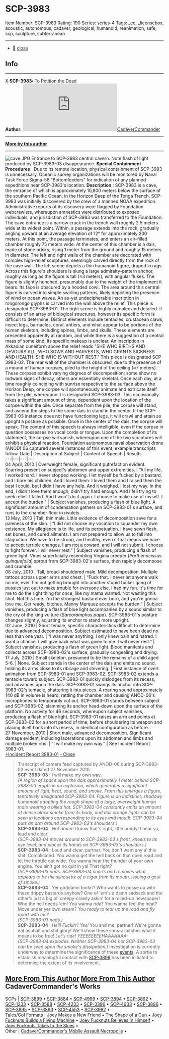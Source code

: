 # SCP-3983
Item Number: SCP-3983
Rating: 190
Series: series-4
Tags: _cc, _licensebox, acoustic, autonomous, cadaver, geological, humanoid, reanimation, safe, scp, sculpture, subterranean

---

  * [](javascript:;)
[close](javascript:;)
## Info
* * *
[X](javascript:;)
**SCP-3983:** To Petition the Dead  
**Author:** [![CadaverCommander](https://www.wikidot.com/avatar.php?userid=3187823&amp;size=small&amp;timestamp=1747180091)](http://www.wikidot.com/user:info/cadavercommander)[CadaverCommander](http://www.wikidot.com/user:info/cadavercommander)
* * *
**[More by this author](http://www.scp-wiki.net/cadavercommander)**
* * *

  

![cave.JPG](https://scp-wiki.wdfiles.com/local--files/scp-3983/cave.JPG)
Entrance to SCP-3983 central cavern. Note flash of light produced by SCP-3983-03 disappearance.
**Special Containment Procedures** : Due to its remote location, physical containment of SCP-3983 is unnecessary. Oceanic survey organizations will be monitored by Naval Task Force Sigma-58 “Bottomfeeders” for indication of any planned expeditions near SCP-3983's location.
**Description** : SCP-3983 is a cave, the entrance of which is approximately 10,800 meters below the surface of the southern Pacific Ocean, in the Horizon Deep of the Tonga Trench. SCP-3983 was initially discovered by the crew of a manned NOAA expedition. Administrative reports of its discovery were flagged by Foundation webcrawlers, whereupon amnestics were distributed to exposed individuals, and jurisdiction of SCP-3983 was transferred to the Foundation.
The cave entrance is a narrow crack in the trench wall roughly 2.5 meters wide at its widest point. Within, a passage extends into the rock, gradually angling upward at an average elevation of 12° for approximately 200 meters. At this point, the passage terminates, and enters an air-filled chamber roughly 75 meters wide.
At the center of this chamber is a dais, made of stone bricks, rising 1 meter from the ground and roughly 15 meters in diameter. The left and right walls of the chamber are decorated with complex high-relief sculptures, seemingly carved directly from the rock of the cave wall.
The left scene depicts a thin humanoid figure, draped in rags. Across this figure's shoulders is slung a large admiralty-pattern anchor, roughly as long as the figure is tall (≈3 meters), with angular flukes. The figure is slightly hunched, presumably due to the weight of the implement it bears. Its face is obscured by a hooded cowl. The area around this central figure is carved into simple swirling patterns, likely depicting the presence of wind or ocean waves. An as-yet undecipherable inscription in rongorongo glyphs is carved into the wall above the relief. This piece is designated SCP-3983-01.
The right scene is highly complex and detailed. It consists of an array of biological structures, however its specific form is difficult to determine. Distinct elements include tentacles, crustacean claws, insect legs, barnacles, coral, antlers, and what appear to be portions of the human skeleton, including spines, limbs, and skulls. These elements are presented apparently at random, and while there is a suggestion of a central mass of some kind, its specific makeup is unclear. An inscription in Akkadian cuneiform above the relief reads "SHE WHO BIRTHS AND DEVOURS ALL, WHO SOWS AND HARVESTS, WHO GRANTS SICKNESS AND HEALTH. SHE WHO IS WITHOUT REST." This piece is designated SCP-3983-02.
The rear wall of the chamber is obscured, due to the presence of a mound of human corpses, piled to the height of the ceiling (≈7 meters). These corpses exhibit varying degrees of decomposition; some show no outward signs of decay, others are essentially skeletal.
Once each day, at a time roughly coinciding with sunrise respective to the surface above the Horizon Deep, one corpse will spontaneously animate and extricate itself from the pile, whereupon it is designated SCP-3983-03. This occasionally takes a significant amount of time, dependent upon the location of the corpse within the pile. Once separate from the pile, the corpse will stand, and ascend the steps to the stone dais to stand in the center. If the SCP-3983-03 instance does not have functioning legs, it will crawl and attain as upright a posture as possible.
Once in the center of the dais, the corpse will speak. The content of this speech is always intelligible, even if the corpse in question possesses no vocal cords or tongue.
Upon the completion of its statement, the corpse will vanish, whereupon one of the two sculptures will exhibit a physical reaction. Foundation autonomous naval observation drone (ANOD) 06 captured several instances of this event; example transcripts follow.
Date | Description of Subject | Content of Speech | Results  
---|---|---|---  
04 April, 2010 | Overweight female, significant putrefaction evident. Scarring present on subject's abdomen and upper extremities. | “All my life, I worked hard. I never stopped working. I let myself be fucked by a bastard, and I bore his children. And I loved them. I loved them and I raised them the best I could, but I didn't have any help. And it weighed. I lost my way. In the end, I didn't love them enough, didn't try hard enough. And I fell trying to seek relief. I failed. And I won't do it again. I choose to make use of myself. I accept the burden.” | Subject vanishes, producing a flash of blue light. A significant amount of condensation gathers on SCP-3983-01's surface, and runs to the chamber floor in rivulets.  
13 May, 2010 | Tall, thin male. Little evidence of decomposition save for a paleness of the skin. | “I did not choose my vocation to squander my own existence. My allegiance is to life, and its perpetuation. I have sewn flesh, set bones, and cured ailments. I am not prepared to allow us to fall into stagnation. We have to be strong, and healthy, even if that means we have to accept terrible changes. I am not a coward, and I will not submit. I choose to fight forever. I will never rest.” | Subject vanishes, producing a flash of green light. Vines superficially resembling Virginia creeper (_Parthenocissus quinquefolia_) sprout from SCP-3983-02's surface, then rapidly decompose and crumble.  
08 July, 2010 | Tall, broad-shouldered male. Mild decomposition. Multiple tattoos across upper arms and chest. | “Fuck that. I never let anyone walk on me, ever. I'm not getting brought into another stupid fucker gang of pussies just out to make trouble for everyone else. I had my fun. It's time for me to do the right thing for once, like my mama wanted. Not wasting this shot. Not this time. I'm the strongest bastard ever born, and you're gonna love me. Get ready, bitches. Manny Marquez accepts the burden.” | Subject vanishes, producing a flash of blue light accompanied by a sound similar to the cry of the king vulture (_Sarcoramphus papa_). SCP-3983-01's posture changes slightly, adjusting its anchor to stand more upright.  
02 June, 2010 | Short female, specific characteristics difficult to determine due to advanced decomposition. Subject estimated to have been dead no less than one year. | “I was never anything. I only knew pain and hatred. I want a chance. I will give back what was given to me. I will never rest.” | Subject vanishes, producing a flash of green light. Blood manifests and collects across SCP-3983-02's surface, gradually congealing and drying.  
17 July, 2010 | Small skeleton, presumed to be the remains of a child aged 5-6. | None. Subject stands in the center of the dais and emits no sound, holding its arms close to its ribcage and shivering. | First instance of overt animation from SCP-3983-01 and SCP-3983-02. SCP-3983-02 extends a tentacle toward subject. SCP-3983-01 quickly dislodges from its recess, and advances upon the dais. SCP-3983-01 swings its anchor into SCP-3983-02's tentacle, shattering it into pieces. A roaring sound approximately 140 dB in volume is heard, rattling the chamber and causing ANOD-06's microphones to temporarily cut out. SCP-3983-01 stands between subject and SCP-3983-02, slamming its anchor head-down upon the surface of the platform. No activity for 46 seconds, whereupon subject vanishes, producing a flash of blue light. SCP-3983-01 raises an arm and points at SCP-3983-02 for a short period of time, before shouldering its weapon and placing itself back into its recess, in identical configuration as before.  
27 November, 2010 | Short male, advanced decomposition. Significant damage evident, including lacerations upon its abdomen and limbs and multiple broken ribs. | “I will make my own way.” | See Incident Report 3983-01.  
[+Incident Report 3983-01](javascript:;)
[\- Close](javascript:;)
> Transcript of camera feed captured by ANOD-06 during SCP-3983-03 event dated 27 November 2010.  
>  **SCP-3983-03** : I will make my own way.  
>  _(A region of space upon the dais approximately 1 meter behind SCP-3983-03 erupts in an explosion, which generates a significant amount of light, heat, sound, and smoke. From this emerges a figure, tentatively designated SCP-3983-04. Figure is an indistinct, shadowy humanoid adopting the rough shape of a large, overweight human male wearing a billed hat. SCP-3983-04 constantly emits an amount of dense black smoke from its body, and dull orange lights can be seen in locations corresponding to its eyes and mouth. SCP-3983-04 puts an arm around SCP-3983-03's shoulders.)_  
>  **SCP-3983-04** : _Hot damn!_ I know that's right, little buddy! I hear ya, loud and clear!  
>  _(SCP-3983-04 moves around to SCP-3983-03's front, kneels to its eye level, and places its hands on SCP-3983-03's shoulders.)_  
>  **SCP-3983-04** : Loud and clear, partner. You don't want any a' this shit. Complicated. You wanna get the hell back on that open road and let the throttle out wide. You wanna hear the thunder of your own engine. You ain't got no quit in ya! That right?  
>  _(SCP-3983-03 nods. SCP-3983-04 snorts and removes what appears to be the silhouette of a cigar from its mouth, issuing a gout of smoke.)_  
>  **SCP-3983-04** : Yer goddamn tootin'! Who wants to posse up with these drippy bastards anyhow? One of 'em's a damn sadsack and the other's just a big ol' creepy-crawly askin' for a rolled-up newspaper! Who the hell needs 'em! You wanna _ride_? You wanna feel the heat? Move under yer own steam? _You ready to tear up the road and fly apart with me?_  
>  _(SCP-3983-03 nods.)_  
>  **SCP-3983-04** : _Hell! Fuckin'! Yes!_ You and me, partner! We're gonna eat asphalt and shit glory! We'll show these sons-a-bitches what it means to be free! _Let's ride! YEEEEEEEEHAAAAAAA-_  
>  _(SCP-3983-04 explodes. Neither SCP-3983-04 nor SCP-3983-03 can be seen upon the smoke's dissipation.)_
Investigation is currently underway to determine the significance of these [events](/scp-3898). A sortie to establish meaningful contact with [SCP-3899](/scp-3899) has been initiated to determine the extent of its involvement.
  

[More From This Author](javascript:;)
[More From This Author](javascript:;)
CadaverCommander's Works  
---  
SCPs |  [SCP-3899](/scp-3899) • [SCP-3884](/scp-3884) • [SCP-4999](/scp-4999) • [SCP-3894](/scp-3894) • [SCP-3892](/scp-3892) • [SCP-1233](/scp-1233) • [SCP-3588](/scp-3588) • [SCP-4233](/scp-4233) • [SCP-3396](/scp-3396) • [SCP-4933](/scp-4933) • [SCP-3896](/scp-3896) • [SCP-3895](/scp-3895) • [SCP-3893](/scp-3893) • [SCP-4553](/scp-4553) • [SCP-3982](/scp-3982) •  
Tales/GoI Formats |  [Joey Makes a New Friend](/joey-makes-a-new-friend) • [The Shape of a Gun](/the-shape-of-a-gun) • [Joey Fucknuts Builds a Flying Machine](/joey-fucknuts-builds-a-flying-machine) • [Joey Fucknuts Believes In Himself](/joey-fucknuts-believes-in-himself) • [Joey Fucknuts Takes to the Skies](/joey-fucknuts-takes-to-the-skies) •  
Other |  [CadaverCommander's Mobile Assault Necropolis](/cadavercommander) •